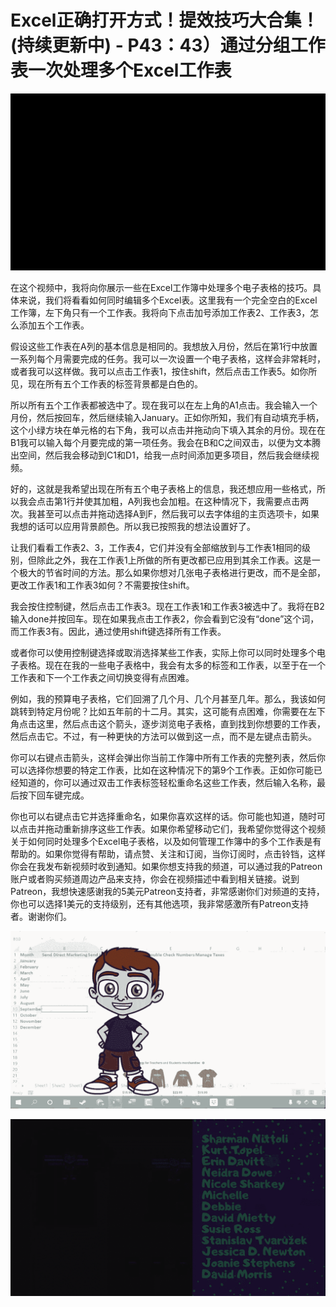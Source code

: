 # Excel正确打开方式！提效技巧大合集！(持续更新中) - P43：43）通过分组工作表一次处理多个Excel工作表 

![](img/dbe3adaf002f1c6ab91c4ac3462410dc_0.png)

在这个视频中，我将向你展示一些在Excel工作簿中处理多个电子表格的技巧。具体来说，我们将看看如何同时编辑多个Excel表。这里我有一个完全空白的Excel工作簿，左下角只有一个工作表。我将向下点击加号添加工作表2、工作表3，怎么添加五个工作表。

假设这些工作表在A列的基本信息是相同的。我想放入月份，然后在第1行中放置一系列每个月需要完成的任务。我可以一次设置一个电子表格，这样会非常耗时，或者我可以这样做。我可以点击工作表1，按住shift，然后点击工作表5。如你所见，现在所有五个工作表的标签背景都是白色的。

所以所有五个工作表都被选中了。现在我可以在左上角的A1点击。我会输入一个月份，然后按回车，然后继续输入January。正如你所知，我们有自动填充手柄，这个小绿方块在单元格的右下角，我可以点击并拖动向下填入其余的月份。现在在B1我可以输入每个月要完成的第一项任务。我会在B和C之间双击，以便为文本腾出空间，然后我会移动到C1和D1，给我一点时间添加更多项目，然后我会继续视频。

好的，这就是我希望出现在所有五个电子表格上的信息，我还想应用一些格式，所以我会点击第1行并使其加粗，A列我也会加粗。在这种情况下，我需要点击两次。我甚至可以点击并拖动选择A到F，然后我可以去字体组的主页选项卡，如果我想的话可以应用背景颜色。所以我已按照我的想法设置好了。

让我们看看工作表2、3，工作表4，它们并没有全部缩放到与工作表1相同的级别，但除此之外，我在工作表1上所做的所有更改都已应用到其余工作表。这是一个极大的节省时间的方法。那么如果你想对几张电子表格进行更改，而不是全部，更改工作表1和工作表3如何？不需要按住shift。

我会按住控制键，然后点击工作表3。现在工作表1和工作表3被选中了。我将在B2输入done并按回车。现在如果我点击工作表2，你会看到它没有“done”这个词，而工作表3有。因此，通过使用shift键选择所有工作表。

或者你可以使用控制键选择或取消选择某些工作表，实际上你可以同时处理多个电子表格。现在在我的一些电子表格中，我会有太多的标签和工作表，以至于在一个工作表和下一个工作表之间切换变得有点困难。

例如，我的预算电子表格，它们回溯了几个月、几个月甚至几年。那么，我该如何跳转到特定月份呢？比如五年前的十二月。其实，这可能有点困难，你需要在左下角点击这里，然后点击这个箭头，逐步浏览电子表格，直到找到你想要的工作表，然后点击它。不过，有一种更快的方法可以做到这一点，而不是左键点击箭头。

你可以右键点击箭头，这样会弹出你当前工作簿中所有工作表的完整列表，然后你可以选择你想要的特定工作表，比如在这种情况下的第9个工作表。正如你可能已经知道的，你可以通过双击工作表标签轻松重命名这些工作表，然后输入名称，最后按下回车键完成。

你也可以右键点击它并选择重命名，如果你喜欢这样的话。你可能也知道，随时可以点击并拖动重新排序这些工作表。如果你希望移动它们，我希望你觉得这个视频关于如何同时处理多个Excel电子表格，以及如何管理工作簿中的多个工作表是有帮助的。如果你觉得有帮助，请点赞、关注和订阅，当你订阅时，点击铃铛，这样你会在我发布新视频时收到通知。如果你想支持我的频道，可以通过我的Patreon账户或者购买频道周边产品来支持，你会在视频描述中看到相关链接。说到Patreon，我想快速感谢我的5美元Patreon支持者，非常感谢你们对频道的支持，你也可以选择1美元的支持级别，还有其他选项，我非常感激所有Patreon支持者。谢谢你们。

![](img/dbe3adaf002f1c6ab91c4ac3462410dc_2.png)

![](img/dbe3adaf002f1c6ab91c4ac3462410dc_3.png)
